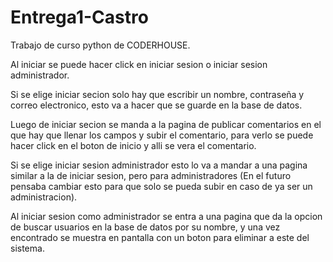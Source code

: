 # Entrega1-Castro

Trabajo de curso python de CODERHOUSE.

Al iniciar se puede hacer click en iniciar sesion o iniciar sesion administrador.

Si se elige iniciar secion solo hay que escribir un nombre, contraseña y correo electronico, esto va a hacer que se guarde en la base de datos.

Luego de iniciar secion se manda a la pagina de publicar comentarios en el que hay que llenar los campos y subir el comentario, para verlo se puede hacer click en el boton de inicio y alli se vera el comentario.

Si se elige iniciar sesion administrador esto lo va a mandar a una pagina similar a la de iniciar sesion, pero para administradores (En el futuro pensaba cambiar esto para que solo se pueda subir en caso de ya ser un administracion).

Al iniciar sesion como administrador se entra a una pagina que da la opcion de buscar usuarios en la base de datos por su nombre, y una vez encontrado se muestra en pantalla con un boton para eliminar a este del sistema.